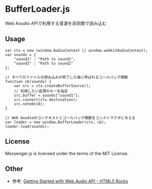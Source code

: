 BufferLoader.js
========

Web Aoudio APIで利用する音源を非同期で読み込む

## Usage

    var ctx = new (window.AudioContext || window.webkitAudioContext);
    var sounds = {
        "sound1" : "Path to sound1",
        "sound2" : "Path to sound2"
    };

    // すべてのファイルの読み込みが終了した後に呼ばれるコールバック関数
    function cb(sounds) {
        var src = ctx.createBufferSource();
        // 利用したい音源のキーを指定
        src.buffer = sounds["sound1"];
        src.connect(ctx.destination);
        src.noteOn(0);
    }

    // Web Aoudioのコンテキストとコールバック関数をコンストラクタに与える
    var loader = new window.BufferLoader(ctx, cb);
    loader.load(sounds);

## License

Messenger.js is licensed under the terms of the MIT License.


## Other

- 参考: [Getting Started with Web Audio API - HTML5 Rocks](http://www.html5rocks.com/ja/tutorials/webaudio/intro/)
